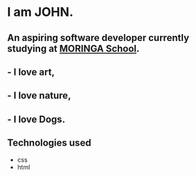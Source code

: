# I am JOHN.
## An aspiring software developer currently studying at <a href="https://moringaschool.com">MORINGA  School</a>.

## - I love art,
## - I love nature,
## - I love Dogs.

#### 
## Technologies used
- css
- html
# 